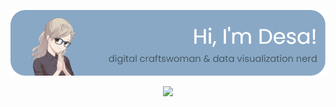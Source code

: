 [![Header](./github-header.png)](https://desamaia.github.io/DesaPortfolio/)
<p align="center">
 <a href="https://desamaia.github.io/DesaPortfolio/">
  <img src="https://readme-typing-svg.herokuapp.com?font=Poppins&size=26&pause=1000&color=435762&center=true&vCenter=true&width=900&height=30&lines=data+visualization+consultant+based+in+Germany;clear+communication+of+data+insights;or+a+more+artistic+approach;stand-  out+visuals+for+research+groups+and+data+driven+organisations">
 </a>
</p>
